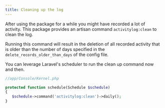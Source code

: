 ```yaml
---
title: Cleaning up the log
---
```


After using the package for a while you might have recorded a lot of activity. This package provides an artisan command `activitylog:clean` to clean the log.

Running this command will result in the deletion of all recorded activity that is older than the number of days specified in the `delete_records_older_than_days` of the config file.

You can leverage Laravel's scheduler to run the clean up command now and then.

```php
//app/Console/Kernel.php

protected function schedule(Schedule $schedule)
{
   $schedule->command('activitylog:clean')->daily();
}
```
